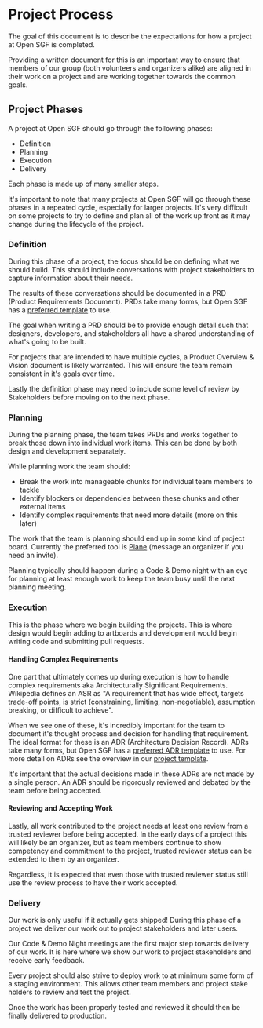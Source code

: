 # Project Process

The goal of this document is to describe the expectations for how a project at Open SGF is completed.

Providing a written document for this is an important way to ensure that members of our group (both volunteers and organizers alike) are aligned in their work on a project and are working together towards the common goals.

## Project Phases

A project at Open SGF should go through the following phases:

- Definition
- Planning
- Execution
- Delivery

Each phase is made up of many smaller steps.

It's important to note that many projects at Open SGF will go through these phases in a repeated cycle, especially for larger projects. It's very difficult on some projects to try to define and plan all of the work up front as it may change during the lifecycle of the project.

### Definition

During this phase of a project, the focus should be on defining what we should build. This should include conversations with project stakeholders to capture information about their needs.

The results of these conversations should be documented in a PRD (Product Requirements Document). PRDs take many forms, but Open SGF has a [preferred template](<./PRD Template.md>) to use.

The goal when writing a PRD should be to provide enough detail such that designers, developers, and stakeholders all have a shared understanding of what's going to be built.

For projects that are intended to have multiple cycles, a Product Overview & Vision document is likely warranted. This will ensure the team remain consistent in it's goals over time.

Lastly the definition phase may need to include some level of review by Stakeholders before moving on to the next phase.

### Planning

During the planning phase, the team takes PRDs and works together to break those down into individual work items. This can be done by both design and development separately.

While planning work the team should:

- Break the work into manageable chunks for individual team members to tackle
- Identify blockers or dependencies between these chunks and other external items
- Identify complex requirements that need more details (more on this later)

The work that the team is planning should end up in some kind of project board. Currently the preferred tool is [Plane](https://plane.sgf.dev/open-sgf) (message an organizer if you need an invite).

Planning typically should happen during a Code & Demo night with an eye for planning at least enough work to keep the team busy until the next planning meeting.

### Execution

This is the phase where we begin building the projects. This is where design would begin adding to artboards and development would begin writing code and submitting pull requests.

#### Handling Complex Requirements

One part that ultimately comes up during execution is how to handle complex requirements aka Architecturally Significant Requirements. Wikipedia defines an ASR as "A requirement that has wide effect, targets trade-off points, is strict (constraining, limiting, non-negotiable), assumption breaking, or difficult to achieve".

When we see one of these, it's incredibly important for the team to document it's thought process and decision for handling that requirement. The ideal format for these is an ADR (Architecture Decision Record). ADRs take many forms, but Open SGF has a [preferred ADR template](https://github.com/Open-SGF/project-template/blob/main/docs/decisions/template.md) to use. For more detail on ADRs see the overview in our [project template](https://github.com/Open-SGF/project-template/blob/main/docs/decisions/README.md).

It's important that the actual decisions made in these ADRs are not made by a single person. An ADR should be rigorously reviewed and debated by the team before being accepted.

#### Reviewing and Accepting Work

Lastly, all work contributed to the project needs at least one review from a trusted reviewer before being accepted. In the early days of a project this will likely be an organizer, but as team members continue to show competency and commitment to the project, trusted reviewer status can be extended to them by an organizer.

Regardless, it is expected that even those with trusted reviewer status still use the review process to have their work accepted.

### Delivery

Our work is only useful if it actually gets shipped! During this phase of a project we deliver our work out to project stakeholders and later users.

Our Code & Demo Night meetings are the first major step towards delivery of our work. It is here where we show our work to project stakeholders and receive early feedback.

Every project should also strive to deploy work to at minimum some form of a staging environment. This allows other team members and project stake holders to review and test the project.

Once the work has been properly tested and reviewed it should then be finally delivered to production.
